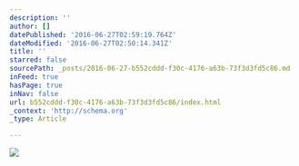 ```yaml
---
description: ''
author: []
datePublished: '2016-06-27T02:59:19.764Z'
dateModified: '2016-06-27T02:50:14.341Z'
title: ''
starred: false
sourcePath: _posts/2016-06-27-b552cddd-f30c-4176-a63b-73f3d3fd5c86.md
inFeed: true
hasPage: true
inNav: false
url: b552cddd-f30c-4176-a63b-73f3d3fd5c86/index.html
_context: 'http://schema.org'
_type: Article

---
```

![](https://the-grid-user-content.s3-us-west-2.amazonaws.com/8a215b65-6074-4d9b-bee8-d39a3e2ffac9.png)